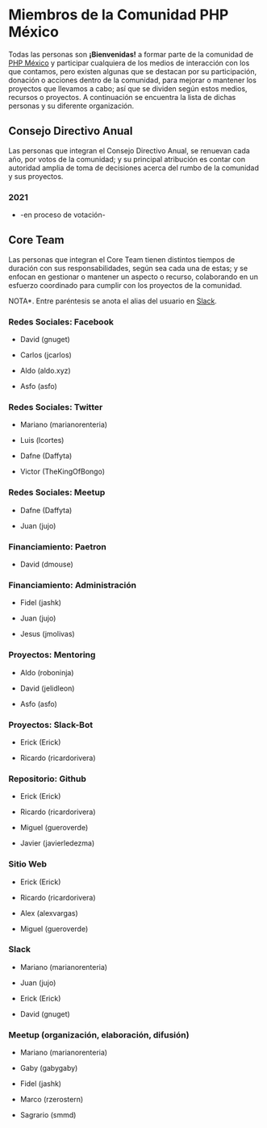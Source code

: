
# Miembros de la Comunidad PHP México

Todas las personas son **¡Bienvenidas!** a formar parte de la comunidad de [PHP México](https://phpmexico.mx/) y participar cualquiera de los medios de interacción con los que contamos, pero existen algunas que se destacan por su participación, donación o acciones dentro de la comunidad, para mejorar o mantener los proyectos que llevamos a cabo; así que se dividen según estos medios, recursos o proyectos. A continuación se encuentra la lista de dichas personas y su diferente organización.

## Consejo Directivo Anual

Las personas que integran el Consejo Directivo Anual, se renuevan cada año, por votos de la comunidad; y su principal atribución es contar con autoridad amplia de toma de decisiones acerca del rumbo de la comunidad y sus proyectos.

### 2021

* -en proceso de votación-

## Core Team

Las personas que integran el Core Team tienen distintos tiempos de duración con sus responsabilidades, según sea cada una de estas; y se enfocan en gestionar o mantener un aspecto o recurso, colaborando en un esfuerzo coordinado para cumplir con los proyectos de la comunidad.

NOTA*. Entre paréntesis se anota el alias del usuario en [Slack](https://phpmx.slack.com/).

### Redes Sociales: Facebook

* David (gnuget)

* Carlos (jcarlos)

* Aldo (aldo.xyz)

* Asfo (asfo)

### Redes Sociales: Twitter

* Mariano (marianorenteria)

* Luis (lcortes)

* Dafne (Daffyta)

* Victor (TheKingOfBongo)

### Redes Sociales: Meetup

* Dafne (Daffyta)

* Juan (jujo)

### Financiamiento: Paetron

* David (dmouse)

### Financiamiento: Administración

* Fidel (jashk)

* Juan (jujo)

* Jesus (jmolivas)

### Proyectos: Mentoring

* Aldo (roboninja)

* David (jelidleon)

* Asfo (asfo)

### Proyectos: Slack-Bot

* Erick (Erick)

* Ricardo (ricardorivera)

### Repositorio: Github

* Erick (Erick)

* Ricardo (ricardorivera)

* Miguel (gueroverde)

* Javier (javierledezma)

### Sitio Web

* Erick (Erick)

* Ricardo (ricardorivera)

* Alex (alexvargas)

* Miguel (gueroverde)

### Slack

* Mariano (marianorenteria)

* Juan (jujo)

* Erick (Erick)

* David (gnuget)

### Meetup (organización, elaboración, difusión)

* Mariano (marianorenteria)

* Gaby (gabygaby)

* Fidel (jashk)

* Marco (rzerostern)

* Sagrario (smmd)
